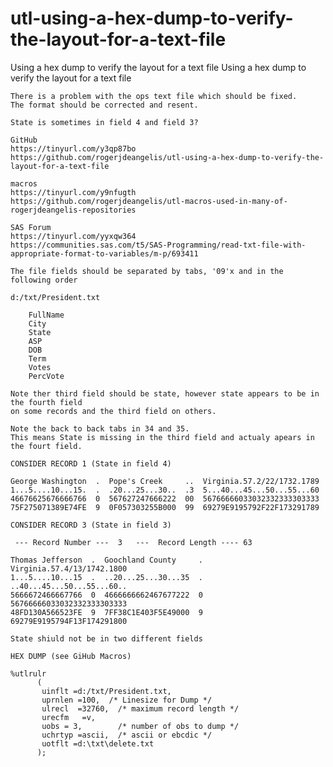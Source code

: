 # utl-using-a-hex-dump-to-verify-the-layout-for-a-text-file
Using a hex dump to verify the layout for a text file
    Using a hex dump to verify the layout for a text file                                                              
                                                                                                                       
    There is a problem with the ops text file which should be fixed.                                                   
    The format should be corrected and resent.                                                                          
                                                                                                                       
    State is sometimes in field 4 and field 3?                                                                         
                                                                                                                       
    GitHub                                                                                                             
    https://tinyurl.com/y3qp87bo                                                                                       
    https://github.com/rogerjdeangelis/utl-using-a-hex-dump-to-verify-the-layout-for-a-text-file                       
                                                                                                                       
    macros                                                                                                             
    https://tinyurl.com/y9nfugth                                                                                       
    https://github.com/rogerjdeangelis/utl-macros-used-in-many-of-rogerjdeangelis-repositories                         
                                                                                                                       
    SAS Forum                                                                                                          
    https://tinyurl.com/yyxqw364                                                                                       
    https://communities.sas.com/t5/SAS-Programming/read-txt-file-with-appropriate-format-to-variables/m-p/693411       
                                                                                                                       
    The file fields should be separated by tabs, '09'x and in the following order                                      
                                                                                                                       
    d:/txt/President.txt                                                                                               
                                                                                                                       
        FullName                                                                                                       
        City                                                                                                           
        State                                                                                                          
        ASP                                                                                                            
        DOB                                                                                                            
        Term                                                                                                           
        Votes                                                                                                          
        PercVote                                                                                                       
                                                                                                                       
    Note ther third field should be state, however state appears to be in the fourth field                             
    on some records and the third field on others.                                                                     
                                                                                                                       
    Note the back to back tabs in 34 and 35.                                                                           
    This means State is missing in the third field and actualy apears in the fourt field.                              
                                                                                                                       
    CONSIDER RECORD 1 (State in field 4)                                                                               
                                                                                                                       
    George Washington  .  Pope's Creek     ..  Virginia.57.2/22/1732.1789                                              
    1...5....10...15.  .  .20...25...30..  .3  5...40...45...50...55...60                                              
    46676625676666766  0  567627247666222  00  56766666033032332333303333                                              
    75F275071389E74FE  9  0F057303255B000  99  69279E9195792F22F173291789                                              
                                                                                                                       
    CONSIDER RECORD 3 (State in field 3)                                                                               
                                                                                                                       
     --- Record Number ---  3   ---  Record Length ---- 63                                                             
                                                                                                                       
    Thomas Jefferson  .  Goochland County     .  Virginia.57.4/13/1742.1800                                            
    1...5....10...15  .  ..20...25...30...35  .  ..40...45...50...55...60..                                            
    5666672466667766  0  4666666662467677222  0  56766666033032332333303333                                            
    48FD130A566523FE  9  7FF38C1E403F5E49000  9  69279E9195794F13F174291800                                            
                                                                                                                       
    State shiuld not be in two different fields                                                                        
                                                                                                                       
    HEX DUMP (see GiHub Macros)                                                                                        
                                                                                                                       
    %utlrulr                                                                                                           
          (                                                                                                            
           uinflt =d:/txt/President.txt,                                                                               
           uprnlen =100,  /* Linesize for Dump */                                                                      
           ulrecl  =32760,  /* maximum record length */                                                                
           urecfm   =v,                                                                                                
           uobs = 3,        /* number of obs to dump */                                                                
           uchrtyp =ascii,  /* ascii or ebcdic */                                                                      
           uotflt =d:\txt\delete.txt                                                                                   
          );                                                                                                           
                                                                                                                       
                                                                                                                       
